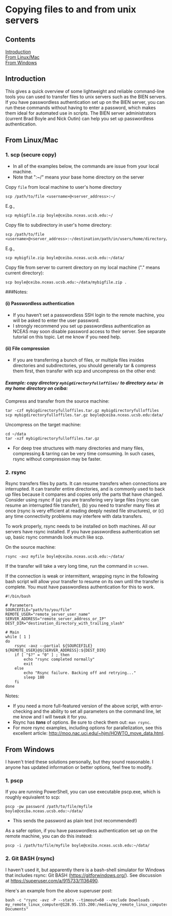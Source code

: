 # Copying files to and from unix servers

## Contents

[Introduction](#introduction)  
[From Linux/Mac](#linux)  
[From Windows](#windows)  

<a name="introduction"></a>
## Introduction

This gives a quick overview of some lightweight and reliable command-line tools you can used to transfer files to unix servers such as the BIEN servers. If you have passwordless authentication set up on the BIEN server, you can run these commands without having to enter a password, which makes them ideal for automated use in scripts. The BIEN server administrators (current Brad Boyle and Nick Outin) can help you set up passwordless authentication.

<a name="linux"></a>
## From Linux/Mac

### 1. scp (secure copy)
* In all of the examples below, the commands are issue from your local machine.
* Note that ":~/" means your base home directory on the server

Copy `file` from local machine to user's home directory

```
scp /path/to/file <username>@<server_address>:~/
```

E.g.,

```
scp mybigfile.zip boyle@ceiba.nceas.ucsb.edu:~/ 
```

Copy file to subdirectory in user's home directory:

```
scp /path/to/file <username>@<server_address>:~/destination/path/in/users/home/directory/ 
```
E.g., 

```
scp mybigfile.zip boyle@ceiba.nceas.ucsb.edu:~/data/ 
```

Copy file from server to current directory on my local machine ("." means current directory):

```
scp boyle@ceiba.nceas.ucsb.edu:~/data/mybigfile.zip .
```

###Notes:

#### (i) Passwordless authentication
* If you haven’t set a passwordless SSH login to the remote machine, you will be asked to enter the user password.  
* I strongly recommend you set up passwordless authentication as NCEAS may soon disable password access to their server. See separate tutorial on this topic. Let me know if you need help.  

#### (ii) File compression
* If you are transferring a bunch of files, or multiple files insides directories and subdirectories, you should generally tar & compress them first, then transfer with scp and uncompress on the other end:

##### Example: copy directory `mybigdirectoryfulloffiles/` to directory `data/` in my home directory on ceiba:

Compress and transfer from the source machine:

```
tar -czf mybigdirectoryfulloffiles.tar.gz mybigdirectoryfulloffiles
scp mybigdirectoryfulloffiles.tar.gz boyle@ceiba.nceas.ucsb.edu:data/ 
```

Uncompress on the target machine:

```
cd ~/data
tar -xzf mybigdirectoryfulloffiles.tar.gz
```

* For deep tree structures with many directories and many files, compressing & tarring can be very time comsuming. In such cases, rsync without compression may be faster.


### 2. rsync

Rsync transfers files by parts. It can resume transfers when connections are interrupted. It can transfer entire directories, and is commonly used to back up files because it compares and copies only the parts that have changed. Consider using rsync if (a) you are transfering very large files (rsync can resume an interrupted file transfer), (b) you need to transfer many files at once (rsync is very efficient at reading deeply nested file structures), or (c) any time connectivity problems may interfere with data transfers. 

To work properly, rsync needs to be installed on both machines. All our servers have rsync installed. If you have passwordless authentication set up, basic rsync commands look much like scp.

On the source machine:

```
rsync -avz myfile boyle@ceiba.nceas.ucsb.edu:~/data/
```

If the transfer will take a very long time, run the command in `screen`.

If the connection is weak or intermittent, wrapping rsync in the following bash script will allow your transfer to resume on its own until the transfer is complete. You must have passwordless authentication for this to work.

```
#!/bin/bash

# Parameters
SOURCEFILE="path/to/you/file"
REMOTE_USER="remote_server_user_name"
SERVER_ADDRESS="remote_server_address_or_IP"
DEST_DIR="destination_directory_with_trailing_slash"

# Main
while [ 1 ]
do
    rsync -avz --partial ${SOURCEFILE} ${REMOTE_USER}@${SERVER_ADDRESS}:${DEST_DIR}
    if [ "$?" = "0" ] ; then
        echo "rsync completed normally"
        exit
    else
        echo "Rsync failure. Backing off and retrying..."
        sleep 180
    fi
done
```

Notes:
* If you need a more full-featured version of the above script, with error-checking and the ability to set all parameters on the command line, let me know and I will tweak it for you.  
* Rsync has ***tons*** of options. Be sure to check them out: `man rsync`.  
* For more rsync examples, including options for parallelization, see this excellent article: http://moo.nac.uci.edu/~hjm/HOWTO_move_data.html.  

<a name="windows"></a>
## From Windows

I haven't tried these solutions personally, but they sound reasonable. I anyone has updated information or better options, feel free to modify.

### 1. pscp
If you are running PowerShell, you can use executable pscp.exe, which is roughly equivalent to scp:

```
pscp -pw password /path/to/file/myfile boyle@ceiba.nceas.ucsb.edu:~/data/ 
```
* This sends the password as plain text (not recommended!)

As a safer option, if you have passwordless authentication set up on the remote machine, you can do this instead:

```
pscp -i /path/to/file/myfile boyle@ceiba.nceas.ucsb.edu:~/data/ 
```

### 2. Git BASH (rsync)

I haven't used it, but apparently there is a bash-shell simulator for Windows that includes rsync: Git BASH (https://gitforwindows.org/). See discussion at https://superuser.com/a/915733/1136490.

Here's an example from the above superuser post:

```
bash -c "rsync -avz -P --stats --timeout=60 --exclude Downloads . my_remote_linux_computer@128.95.155.200:/media/my_remote_linux_computer/LaCie/My\\ Documents"
```
